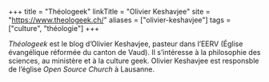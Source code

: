 +++
title = "Théologeek"
linkTitle = "Olivier Keshavjee"
site = "https://www.theologeek.ch/"
aliases = ["olivier-keshavjee"]
tags = ["culture", "théologie"]
+++

*Théologeek* est le blog d’Olivier Keshavjee, pasteur dans l’EERV (Église évangélique réformée du canton de Vaud). Il s’intéresse à la philosophie des sciences, au ministère et à la culture geek. Olivier Keshavjee est responsble de l’église *Open Source Church* à Lausanne.
